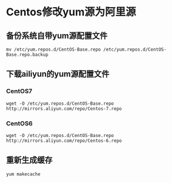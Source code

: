 # Centos修改yum源为阿里源

## 备份系统自带yum源配置文件

```shell
mv /etc/yum.repos.d/CentOS-Base.repo /etc/yum.repos.d/CentOS-Base.repo.backup
```

## 下载ailiyun的yum源配置文件

### CentOS7

```shell
wget -O /etc/yum.repos.d/CentOS-Base.repo http://mirrors.aliyun.com/repo/Centos-7.repo
```

### CentOS6

```shell
wget -O /etc/yum.repos.d/CentOS-Base.repo http://mirrors.aliyun.com/repo/Centos-6.repo
```

## 重新生成缓存

```shell
yum makecache
```
